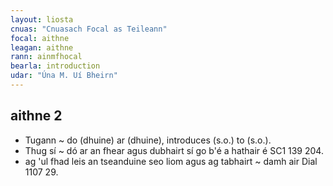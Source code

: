 ```yaml
---
layout: liosta
cnuas: "Cnuasach Focal as Teileann"
focal: aithne
leagan: aithne
rann: ainmfhocal
bearla: introduction
udar: "Úna M. Uí Bheirn"
---
```


## aithne 2

* Tugann ~ do (dhuine) ar (dhuine), introduces (s.o.) to
(s.o.).
* Thug sí ~ dó ar an fhear agus dubhairt sí go b'é a
hathair é SC1 139 204.
* ag 'ul fhad leis an tseanduine seo liom agus ag tabhairt ~ damh air Dial 1107 29.
